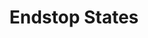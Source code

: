 ---
tag: m0119
codes:
- M119
title: Endstop States
long:
- Use this command to get the current state of all endstops, useful for setup and
  troubleshooting. Endstops are reported as either "`open`" or "`TRIGGERED`".
- The state of the Z probe and filament runout sensors are also reported with this
  command.
notes:
- The `BLTOUCH` probe only sends a brief pulse, so "`TRIGGERED`" indicates the probe
  is in error state.
- Similarly, Trinamic's Sensorless Homing only sends a short pulse, so for these "`TRIGGERED`"
  is unusual.
parameters: 
example:
- pre: Get all endstop states
  code: |
    > M119
    Reporting endstop status
    x_min: open
    y_min: open
    z_min: TRIGGERED
    z_probe: open
    filament: open
examples: 
---